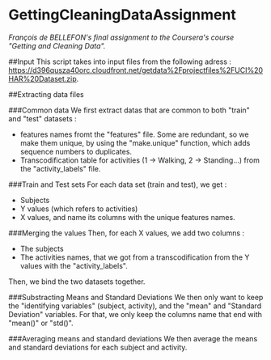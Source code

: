 # GettingCleaningDataAssignment
*François de BELLEFON's final assignment to the Coursera's course "Getting and Cleaning Data".*

##Input
This script takes into input files from the following adress : https://d396qusza40orc.cloudfront.net/getdata%2Fprojectfiles%2FUCI%20HAR%20Dataset.zip.


##Extracting data files

###Common data
We first extract datas that are common to both "train" and "test" datasets :
* features names fromt the "features" file. Some are redundant, so we make them unique, by using the "make.unique" function, which adds sequence numbers to duplicates.
* Transcodification table for activities (1 -> Walking, 2 -> Standing...) from the "activity_labels" file.

###Train and Test sets
For each data set (train and test), we get :
* Subjects
* Y values (which refers to activities)
* X values, and name its columns with the unique features names.


###Merging the values
Then, for each X values, we add two columns :
* The subjects
* The activities names, that we got from a transcodification from the Y values with the "activity_labels".

Then, we bind the two datasets together.


###Substracting Means and Standard Deviations
We then only want to keep the "identifying variables" (subject, activity), and the "mean" and "Standard Deviation" variables.
For that, we only keep the columns name that end with "mean()" or "std()".

###Averaging means and standard deviations
We then average the means and standard deviations for each subject and activity.
